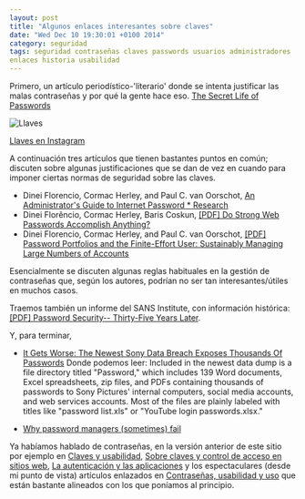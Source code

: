 ```yaml
---
layout: post
title: "Algunos enlaces interesantes sobre claves"
date: "Wed Dec 10 19:30:01 +0100 2014"
category: seguridad
tags: seguridad contraseñas claves passwords usuarios administradores
enlaces historia usabilidad
---
```



Primero, un artículo periodístico-'literario' donde se intenta justificar las malas contraseñas y por qué la gente hace eso.
[The Secret Life of Passwords](http://www.nytimes.com/2014/11/19/magazine/the-secret-life-of-passwords.html?_r=0)

![Llaves](http://photos-b.ak.instagram.com/hphotos-ak-xap1/10809033_1729061287319545_961271307_n.jpg)

[Llaves en Instagram](https://instagram.com/p/wb3h3nQB_x/)

A continuación tres artículos que tienen bastantes puntos en común; discuten sobre algunas justificaciones que se dan de vez en cuando para imponer ciertas normas de seguridad sobre las claves.

* Dinei Florencio, Cormac Herley, and Paul C. van Oorschot, [An Administrator's Guide to Internet Password * Research](http://research.microsoft.com/apps/pubs/?id=227130)
* Dinei Florêncio, Cormac Herley, Baris Coskun, [[PDF] Do Strong Web Passwords Accomplish Anything?](https://www.usenix.org/event/hotsec07/tech/full_papers/florencio/florencio.pdf)
* Dinei Florencio, Cormac Herley, and Paul C. van Oorschot, [[PDF] Password Portfolios and the Finite-Effort User: Sustainably Managing Large Numbers of Accounts](http://research.microsoft.com/pubs/217510/passwordPortfolios.pdf)

Esencialmente se discuten algunas reglas habituales en la gestión de contraseñas que, según los autores, podrían no ser tan interesantes/útiles en muchos casos.

Traemos también un informe del SANS Institute, con información histórica: [[PDF] Password Security-- Thirty-Five Years Later](http://www.sans.org/reading-room/whitepapers/basics/password-security-thirty-five-years-35592).

Y, para terminar, 


* [It Gets Worse: The Newest Sony Data Breach Exposes Thousands Of Passwords](http://www.buzzfeed.com/charliewarzel/it-gets-worse-the-newest-sony-data-breach-exposes-thousands)
Donde podemos leer:
	Included in the newest data dump is a file directory titled "Password," which includes 139 Word documents, Excel spreadsheets, zip files, and PDFs containing thousands of passwords to Sony Pictures' internal computers, social media accounts, and web services accounts. Most of the files are plainly labeled with titles like "password list.xls" or "YouTube login passwords.xlsx." 

* [Why password managers (sometimes) fail](https://www.lightbluetouchpaper.org/2014/12/05/pmf/)

Ya habíamos hablado de contraseñas, en la versión anterior de este sitio por ejemplo en [Claves y usabilidad](http://mbpfernand0.wordpress.com/2011/02/08/claves-y-usabilidad/), [Sobre claves y control de acceso en sitios web](http://mbpfernand0.wordpress.com/2011/01/16/sobre-claves-y-control-de-acceso-en-sitios-web/), [La autenticación y las aplicaciones](http://mbpfernand0.wordpress.com/2012/04/27/la-autenticacion-y-las-aplicaciones/) y los espectaculares (desde mi punto de vista) artículos enlazados en [Contraseñas, usabilidad y uso](http://mbpfernand0.wordpress.com/2010/11/19/contrasenas-usabilidad-y-uso/) que están bastante alineados con los que poníamos al principio.
